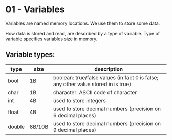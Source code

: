 # 01 - Variables

Variables are named memory locations. We use them to store some data.

How data is stored and read, are described by a type of variable. Type of 
variable specifies variables size in memory.

## Variable types:
type | size | description
--- | --- | ---
bool | 1B | boolean: true/false values (in fact 0 is false; any other value stored in is true)
char | 1B | character: ASCII code of character
int | 4B | used to store integers
float | 4B | used to store decimal numbers (precision on 6 decimal places)
double | 8B/10B | used to store decimal numbers (precision on 9 decimal places)
